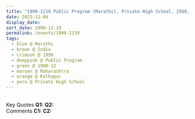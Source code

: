 ```yaml
---
title: "1990-1219 Public Program (Marathi), Private High School, 2560, B, Khāsbāg Ground, Mangalwar Peth, Kolhapur, Maharashtra, India"
date: 2023-11-04
display_date: 
sort_date: 1990-12-19
permalink: /events/1990-1219
tags:
  - blue @ Marathi
  - brown @ India
  - crimson @ 1990
  - deeppink @ Public Program
  - green @ 1990-12
  - maroon @ Maharashtra
  - orange @ Kolhapur
  - peru @ Private High School
---
```


<br>

<wave-list>
  <list-title color="DarkSeaGreen" width="55">Key Quotes</list-title>
  <list-item color="BlanchedAlmond" width="280"><b>Q1:</b> <i></i></list-item>
  <list-item color="Lavender" width="280"><b>Q2:</b> <i></i></list-item>
</wave-list>

<br>

<wave-list>
  <list-title color="DarkSeaGreen" width="55">Comments</list-title>
  <list-item color="BlanchedAlmond" width="280"><b>C1:</b> <i></i></list-item>
  <list-item color="Lavender" width="280"><b>C2:</b> <i></i></list-item>
</wave-list>